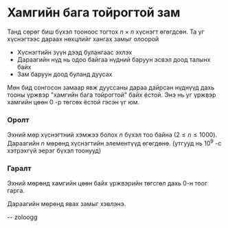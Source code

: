 Хамгийн бага тойрогтой зам
==========================
Танд сөрөг биш бүхэл тооноос тогтох $n × n$ хүснэгт өгөгдсөн. Та уг хүснэгтээс
дараах нөхцлийг хангах замыг олоорой

- Хүснэгтийн зүүн дээд булангаас эхлэх
- Дараагийн нүд нь одоо байгаа нүдний баруун эсвэл доод талынх байх
- Зам баруун доод буланд дуусах

Мөн бид сонгосон замаар явж дууссаны дараа дайрсан нүднүүд дахь тооны үржвэр
"хамгийн бага тойрогтой" байх ёстой. Энэ нь уг үржвэр хамгийн цөөн $0$ -р төгсөх
ёстой гэсэн үг юм.


### Оролт
Эхний мөр хүснэгтний хэмжээ болох $n$ бүхэл тоо байна ($2 ≤ n ≤ 1000$).
Дараагийн $n$ мөрөнд хүснэгтийн элементүүд өгөгдөнө. (утгууд нь $10^9$ -с
хэтрэхгүй эерэг бүхэл тоонууд)


### Гаралт
Эхний мөрөнд хамгийн цөөн байх үржвэрийн төгсгөл дахь $0$-н тоог гарга.

Дараагийн мөрөнд явах замыг хэвлэнэ.

-- zoloogg
